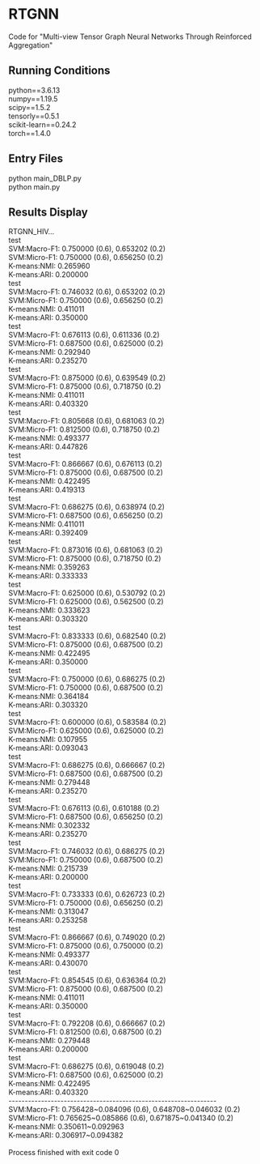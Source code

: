 # RTGNN
Code for "Multi-view Tensor Graph Neural Networks Through Reinforced Aggregation" 

## Running Conditions
python==3.6.13 <br />
numpy==1.19.5  <br />
scipy==1.5.2  <br />
tensorly==0.5.1  <br />
scikit-learn==0.24.2  <br />
torch==1.4.0

## Entry Files
python main_DBLP.py <br />
python main.py


## Results Display
RTGNN_HIV... <br />
test <br />
SVM:Macro-F1: 0.750000 (0.6), 0.653202 (0.2) <br />
SVM:Micro-F1: 0.750000 (0.6), 0.656250 (0.2) <br />
K-means:NMI: 0.265960 <br />
K-means:ARI: 0.200000 <br />
test <br />
SVM:Macro-F1: 0.746032 (0.6), 0.653202 (0.2) <br />
SVM:Micro-F1: 0.750000 (0.6), 0.656250 (0.2) <br />
K-means:NMI: 0.411011 <br />
K-means:ARI: 0.350000 <br />
test <br />
SVM:Macro-F1: 0.676113 (0.6), 0.611336 (0.2) <br />
SVM:Micro-F1: 0.687500 (0.6), 0.625000 (0.2) <br />
K-means:NMI: 0.292940 <br />
K-means:ARI: 0.235270 <br />
test <br />
SVM:Macro-F1: 0.875000 (0.6), 0.639549 (0.2) <br />
SVM:Micro-F1: 0.875000 (0.6), 0.718750 (0.2) <br />
K-means:NMI: 0.411011 <br />
K-means:ARI: 0.403320 <br />
test <br />
SVM:Macro-F1: 0.805668 (0.6), 0.681063 (0.2) <br />
SVM:Micro-F1: 0.812500 (0.6), 0.718750 (0.2) <br />
K-means:NMI: 0.493377 <br />
K-means:ARI: 0.447826 <br />
test <br />
SVM:Macro-F1: 0.866667 (0.6), 0.676113 (0.2) <br />
SVM:Micro-F1: 0.875000 (0.6), 0.687500 (0.2) <br />
K-means:NMI: 0.422495 <br />
K-means:ARI: 0.419313 <br />
test <br />
SVM:Macro-F1: 0.686275 (0.6), 0.638974 (0.2) <br />
SVM:Micro-F1: 0.687500 (0.6), 0.656250 (0.2) <br />
K-means:NMI: 0.411011 <br />
K-means:ARI: 0.392409 <br />
test <br />
SVM:Macro-F1: 0.873016 (0.6), 0.681063 (0.2) <br />
SVM:Micro-F1: 0.875000 (0.6), 0.718750 (0.2) <br />
K-means:NMI: 0.359263 <br />
K-means:ARI: 0.333333 <br />
test <br />
SVM:Macro-F1: 0.625000 (0.6), 0.530792 (0.2) <br />
SVM:Micro-F1: 0.625000 (0.6), 0.562500 (0.2) <br />
K-means:NMI: 0.333623 <br />
K-means:ARI: 0.303320 <br />
test <br />
SVM:Macro-F1: 0.833333 (0.6), 0.682540 (0.2) <br />
SVM:Micro-F1: 0.875000 (0.6), 0.687500 (0.2) <br />
K-means:NMI: 0.422495 <br />
K-means:ARI: 0.350000 <br />
test <br />
SVM:Macro-F1: 0.750000 (0.6), 0.686275 (0.2) <br />
SVM:Micro-F1: 0.750000 (0.6), 0.687500 (0.2) <br />
K-means:NMI: 0.364184 <br />
K-means:ARI: 0.303320 <br />
test <br />
SVM:Macro-F1: 0.600000 (0.6), 0.583584 (0.2) <br />
SVM:Micro-F1: 0.625000 (0.6), 0.625000 (0.2) <br />
K-means:NMI: 0.107955 <br />
K-means:ARI: 0.093043 <br />
test <br />
SVM:Macro-F1: 0.686275 (0.6), 0.666667 (0.2) <br />
SVM:Micro-F1: 0.687500 (0.6), 0.687500 (0.2) <br />
K-means:NMI: 0.279448 <br />
K-means:ARI: 0.235270 <br />
test <br />
SVM:Macro-F1: 0.676113 (0.6), 0.610188 (0.2) <br />
SVM:Micro-F1: 0.687500 (0.6), 0.656250 (0.2) <br />
K-means:NMI: 0.302332 <br />
K-means:ARI: 0.235270 <br />
test <br />
SVM:Macro-F1: 0.746032 (0.6), 0.686275 (0.2) <br />
SVM:Micro-F1: 0.750000 (0.6), 0.687500 (0.2) <br />
K-means:NMI: 0.215739 <br />
K-means:ARI: 0.200000 <br />
test <br />
SVM:Macro-F1: 0.733333 (0.6), 0.626723 (0.2) <br />
SVM:Micro-F1: 0.750000 (0.6), 0.656250 (0.2) <br />
K-means:NMI: 0.313047 <br />
K-means:ARI: 0.253258 <br />
test <br />
SVM:Macro-F1: 0.866667 (0.6), 0.749020 (0.2) <br />
SVM:Micro-F1: 0.875000 (0.6), 0.750000 (0.2) <br />
K-means:NMI: 0.493377 <br />
K-means:ARI: 0.430070 <br />
test <br />
SVM:Macro-F1: 0.854545 (0.6), 0.636364 (0.2) <br />
SVM:Micro-F1: 0.875000 (0.6), 0.687500 (0.2) <br />
K-means:NMI: 0.411011 <br />
K-means:ARI: 0.350000 <br />
test <br />
SVM:Macro-F1: 0.792208 (0.6), 0.666667 (0.2) <br />
SVM:Micro-F1: 0.812500 (0.6), 0.687500 (0.2) <br />
K-means:NMI: 0.279448 <br />
K-means:ARI: 0.200000 <br />
test <br />
SVM:Macro-F1: 0.686275 (0.6), 0.619048 (0.2) <br />
SVM:Micro-F1: 0.687500 (0.6), 0.625000 (0.2) <br />
K-means:NMI: 0.422495 <br />
K-means:ARI: 0.403320 <br />
---------------------------------------------------------------- <br />
SVM:Macro-F1: 0.756428~0.084096 (0.6), 0.648708~0.046032 (0.2) <br />
SVM:Micro-F1: 0.765625~0.085866 (0.6), 0.671875~0.041340 (0.2) <br />
K-means:NMI: 0.350611~0.092963 <br />
K-means:ARI: 0.306917~0.094382 <br />
<br />
Process finished with exit code 0